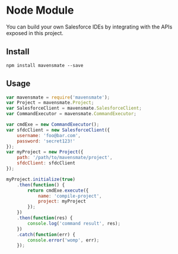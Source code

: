 # Node Module

You can build your own Salesforce IDEs by integrating with the APIs exposed in this project.

## Install

`npm install mavensmate --save`

## Usage

```javascript
var mavensmate = require('mavensmate');
var Project = mavensmate.Project;
var SalesforceClient = mavensmate.SalesforceClient;
var CommandExecutor = mavensmate.CommandExecutor;

var cmdExe = new CommandExecutor();
var sfdcClient = new SalesforceClient({
	username: 'foo@bar.com',
	password: 'secret123!'
});
var myProject = new Project({
	path: '/path/to/mavensmate/project',
	sfdcClient: sfdcClient
});

myProject.initialize(true)
	.then(function() {
		return cmdExe.execute({
			name: 'compile-project',
			project: myProject
		});
	})
	.then(function(res) {
		console.log('command result', res);
	})
	.catch(function(err) {
		console.error('womp', err);
	});
```